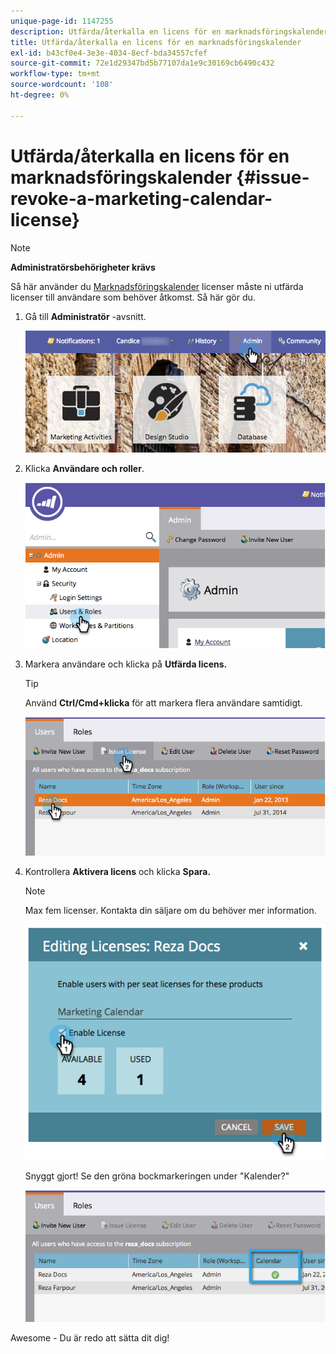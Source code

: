 ```yaml
---
unique-page-id: 1147255
description: Utfärda/återkalla en licens för en marknadsföringskalender - Marketo Docs - produktdokumentation
title: Utfärda/återkalla en licens för en marknadsföringskalender
exl-id: b43cf0e4-3e3e-4034-8ecf-bda34557cfef
source-git-commit: 72e1d29347bd5b77107da1e9c30169cb6490c432
workflow-type: tm+mt
source-wordcount: '108'
ht-degree: 0%

---
```


# Utfärda/återkalla en licens för en marknadsföringskalender {#issue-revoke-a-marketing-calendar-license}

>[!NOTE]
>
>**Administratörsbehörigheter krävs**

Så här använder du [Marknadsföringskalender](/help/marketo/product-docs/core-marketo-concepts/marketing-calendar/understanding-the-calendar/navigating-the-marketing-calendar.md) licenser måste ni utfärda licenser till användare som behöver åtkomst. Så här gör du.

1. Gå till **Administratör** -avsnitt.

   ![](assets/adminhand.png)

1. Klicka **Användare och roller**.

   ![](assets/2.png)

1. Markera användare och klicka på **Utfärda licens.**

   >[!TIP]
   >
   >Använd **Ctrl/Cmd+klicka** för att markera flera användare samtidigt.

   ![](assets/3.png)

1. Kontrollera **Aktivera licens** och klicka **Spara.**

   >[!NOTE]
   >
   >Max fem licenser. Kontakta din säljare om du behöver mer information.

   ![](assets/4.png)

   Snyggt gjort! Se den gröna bockmarkeringen under &quot;Kalender?&quot;

   ![](assets/5.png)

Awesome - Du är redo att sätta dit dig!
